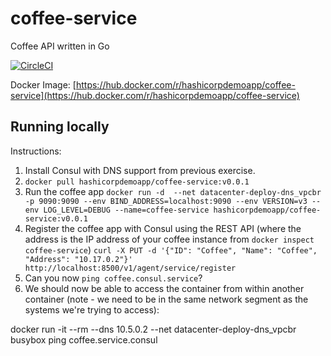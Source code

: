 # coffee-service
Coffee API written in Go

[![CircleCI](https://circleci.com/gh/hashicorp-demoapp/coffee-service.svg?style=svg)](https://circleci.com/gh/hashicorp-demoapp/coffee-service)

Docker Image: [https://hub.docker.com/r/hashicorpdemoapp/coffee-service](https://hub.docker.com/r/hashicorpdemoapp/coffee-service)

## Running locally

Instructions:
1. Install Consul with DNS support from previous exercise.
2. `docker pull hashicorpdemoapp/coffee-service:v0.0.1`
3. Run the coffee app `docker run -d  --net datacenter-deploy-dns_vpcbr -p 9090:9090 --env BIND_ADDRESS=localhost:9090 --env VERSION=v3 --env LOG_LEVEL=DEBUG --name=coffee-service hashicorpdemoapp/coffee-service:v0.0.1`
4. Register the coffee app with Consul using the REST API (where the address is the IP address of your coffee instance from `docker inspect coffee-service`) `curl -X PUT -d '{"ID": "Coffee", "Name": "Coffee", "Address": "10.17.0.2"}' http://localhost:8500/v1/agent/service/register`
8. Can you now `ping coffee.consul.service`?
9. We should now be able to access the container from within another container (note - we need to be in the same network segment as the systems we're trying to access):

docker run -it --rm --dns 10.5.0.2 --net datacenter-deploy-dns_vpcbr busybox ping coffee.service.consul

